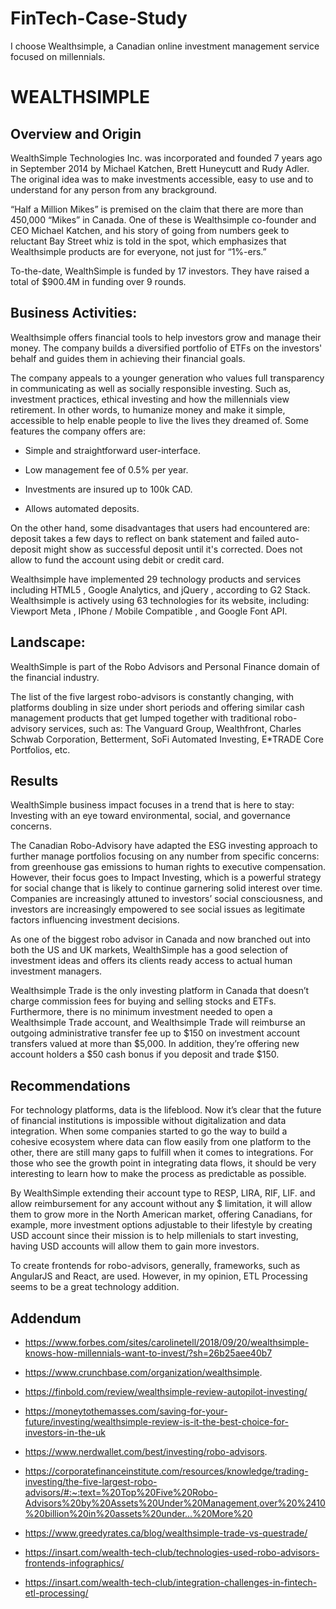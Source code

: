 # FinTech-Case-Study
I choose Wealthsimple, a Canadian online investment management service focused on millennials.
# WEALTHSIMPLE 

## Overview and Origin

WealthSimple Technologies Inc. was incorporated and founded 7 years ago in September 2014 by Michael Katchen, Brett Huneycutt and Rudy Adler. The original idea was to make investments accessible, easy to use and to understand for any person from any brackground.  

“Half a Million Mikes” is premised on the claim that there are more than 450,000 “Mikes” in Canada. One of these is Wealthsimple co-founder and CEO Michael Katchen, and his story of going from numbers geek to reluctant Bay Street whiz is told in the spot, which emphasizes that Wealthsimple products are for everyone, not just for “1%-ers.” 

To-the-date, WealthSimple is funded by 17 investors. They have raised a total of $900.4M in funding over 9 rounds. 


## Business Activities:

Wealthsimple offers financial tools to help investors grow and manage their money. The company builds a diversified portfolio of ETFs on the investors' behalf and guides them in achieving their financial goals. 

The company appeals to a younger generation who values full transparency in communicating as well as socially responsible investing. Such as, investment practices, ethical investing and how the millennials view retirement. In other words, to humanize money and make it simple, accessible to help enable people to live the lives they dreamed of. Some features the company offers are: 

* Simple and straightforward user-interface. 

* Low management fee of 0.5% per year.

* Investments are insured up to 100k CAD. 

* Allows automated deposits. 

On the other hand, some disadvantages that users had encountered are: deposit takes a few days to reflect on bank statement and failed auto-deposit might show as successful deposit until it's corrected. Does not allow to fund the account using debit or credit card.

Wealthsimple have implemented 29 technology products and services including HTML5 , Google Analytics, and jQuery , according to G2 Stack. Wealthsimple is actively using 63 technologies for its website, including: Viewport Meta , IPhone / Mobile Compatible , and Google Font API. 

## Landscape:

WealthSimple is part of the Robo Advisors and Personal Finance domain of the financial industry. 

The list of the five largest robo-advisors is constantly changing, with platforms doubling in size under short periods and offering similar cash management products that get lumped together with traditional robo-advisory services, such as: The Vanguard Group, Wealthfront, Charles Schwab Corporation, Betterment, SoFi Automated Investing, E*TRADE Core Portfolios, etc.

## Results

WealthSimple business impact focuses in a trend that is here to stay: Investing with an eye toward environmental, social, and governance concerns.  

The Canadian Robo-Advisory have adapted the ESG investing approach to further manage portfolios focusing on any number from specific concerns: from greenhouse gas emissions to human rights to executive compensation. However, their focus goes to Impact Investing, which is a powerful strategy for social change that is likely to continue garnering solid interest over time. Companies are increasingly attuned to investors’ social consciousness, and investors are increasingly empowered to see social issues as legitimate factors influencing investment decisions.

As one of the biggest robo advisor in Canada and now branched out into both the US and UK markets, WealthSimple has a good selection of investment ideas and offers its clients ready access to actual human investment managers.

Wealthsimple Trade is the only investing platform in Canada that doesn’t charge commission fees for buying and selling stocks and ETFs. Furthermore, there is no minimum investment needed to open a Wealthsimple Trade account, and Wealthsimple Trade will reimburse an outgoing administrative transfer fee up to $150 on investment account transfers valued at more than $5,000. In addition, they’re offering new account holders a $50 cash bonus if you deposit and trade $150.

## Recommendations

For technology platforms, data is the lifeblood. Now it’s clear that the future of financial institutions is impossible without digitalization and data integration. When some companies started to go the way to build a cohesive ecosystem where data can flow easily from one platform to the other, there are still many gaps to fulfill when it comes to integrations. For those who see the growth point in integrating data flows, it should be very interesting to learn how to make the process as predictable as possible.

By WealthSimple extending their account type to RESP, LIRA, RIF, LIF. and allow reimbursement for any account without any $ limitation, it will allow them to grow more in the North American market, offering Canadians, for example, more investment options adjustable to their lifestyle by creating USD account since their mission is to help millenials to start investing, having USD accounts will allow them to gain more investors. 
 
To create frontends for robo-advisors, generally, frameworks, such as AngularJS and React, are used. However, in my opinion, ETL Processing seems to be a great technology addition.  

## Addendum
* https://www.forbes.com/sites/carolinetell/2018/09/20/wealthsimple-knows-how-millennials-want-to-invest/?sh=26b25aee40b7 

* https://www.crunchbase.com/organization/wealthsimple. 

* https://finbold.com/review/wealthsimple-review-autopilot-investing/ 

* https://moneytothemasses.com/saving-for-your-future/investing/wealthsimple-review-is-it-the-best-choice-for-investors-in-the-uk


* https://www.nerdwallet.com/best/investing/robo-advisors.  

* https://corporatefinanceinstitute.com/resources/knowledge/trading-investing/the-five-largest-robo-advisors/#:~:text=%20Top%20Five%20Robo-Advisors%20by%20Assets%20Under%20Management,over%20%2410%20billion%20in%20assets%20under...%20More%20 

* https://www.greedyrates.ca/blog/wealthsimple-trade-vs-questrade/ 

* https://insart.com/wealth-tech-club/technologies-used-robo-advisors-frontends-infographics/ 

* https://insart.com/wealth-tech-club/integration-challenges-in-fintech-etl-processing/ 
